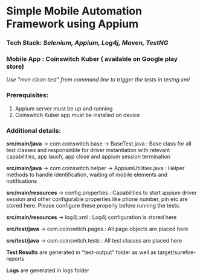 # Simple Mobile Automation Framework using Appium

### Tech Stack: *Selenium, Appium, Log4j, Maven, TestNG*

### Mobile App : Coinswitch Kuber ( available on Google play store)

*Use "mvn clean test" from command line to trigger the tests in testng.xml*

### Prerequisites:
1. Appium server must be up and running
2. Coinswitch Kuber app must be installed on device

### Additional details:

**src/main/java** -> com.coinswitch.base -> BaseTest.java : Base class for all test classes and responsinble for driver instantiation with relevant capabilities, app lauch, app close and appium session termination

**src/main/java** -> com.coinswitch.helper -> AppiumUtilities.java : Helper methods to handle identification, waiting of mobile elements and notifications

**src/main/resources** -> config.properties : Capabilities to start appium driver session and other configurable properties like phone number, pin etc are stored here. Please configure these properly before running the tests.

**src/main/resources** -> log4j.xml : Log4j configuration is stored here

**src/test/java** -> com.coinswitch.pages : All page objects are placed here

**src/test/java** -> com.coinswitch.tests : All test classes are placed here

**Test Results** are generated in "test-output" folder as well as target/surefire-reports

**Logs** are generated in logs folder
